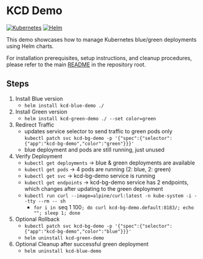 # KCD Demo
[![Kubernetes](https://img.shields.io/badge/Kubernetes-326CE5?logo=kubernetes&logoColor=fff)](#)
[![Helm](https://img.shields.io/badge/Helm-0F1689?logo=helm&logoColor=fff)](#)

This demo showcases how to manage Kubernetes blue/green deployments using Helm charts.

For installation prerequisites, setup instructions, and cleanup procedures, please refer to the main [README](./../README.md) in the repository root.


## Steps
1. Install Blue version
   - `helm install kcd-blue-demo ./`
2. Install Green version
   - `helm install kcd-green-demo ./ --set color=green`
3. Redirect Traffic
   - updates service selector to send traffic to green pods only \
     `kubectl patch svc kcd-bg-demo -p '{"spec":{"selector":{"app":"kcd-bg-demo","color":"green"}}}'`
   - blue deployment and pods are still running, just unused
4. Verify Deployment
   - `kubectl get deployments` -> blue & green deployments are available
   - `kubectl get pods` -> 4 pods are running (2: blue, 2: green)
   - `kubectl get svc` -> kcd-bg-demo service is running
   - `kubectl get endpoints` -> kcd-bg-demo service has 2 endpoints, which changes after updating to the green deployment
   - `kubectl run curl --image=alpine/curl:latest -n kube-system -i --tty --rm -- sh`
     - `for i in `seq 1 100`; do curl kcd-bg-demo.default:8183/; echo ""; sleep 1; done`
5. Optional Rollback
   - `kubectl patch svc kcd-bg-demo -p '{"spec":{"selector":{"app":"kcd-bg-demo","color":"blue"}}}'`
   - `helm uninstall kcd-green-demo`
6. Optional Cleanup after successful green deployment
   - `helm uninstall kcd-blue-demo`